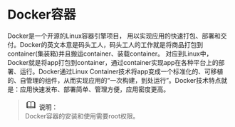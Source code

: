 # Docker容器

Docker是一个开源的Linux容器引擎项目， 用以实现应用的快速打包、部署和交付。Docker的英文本意是码头工人，码头工人的工作就是将商品打包到container\(集装箱\)并且搬运container、装载container。 对应到Linux中，Docker就是将app打包到container，通过container实现app在各种平台上的部署、运行。Docker通过Linux Container技术将app变成一个标准化的、可移植的、自管理的组件，从而实现应用的“一次构建，到处运行”。Docker技术特点就是：应用快速发布、部署简单、管理方便，应用密度更高。

>![](./public_sys-resources/icon-note.gif) **说明：**   
>Docker容器的安装和使用需要root权限。
